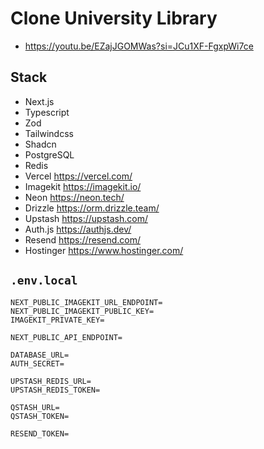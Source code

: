 # Clone University Library

- https://youtu.be/EZajJGOMWas?si=JCu1XF-FgxpWi7ce

## Stack

- Next.js
- Typescript
- Zod
- Tailwindcss
- Shadcn
- PostgreSQL
- Redis
- Vercel https://vercel.com/
- Imagekit https://imagekit.io/
- Neon https://neon.tech/
- Drizzle https://orm.drizzle.team/
- Upstash https://upstash.com/
- Auth.js https://authjs.dev/
- Resend https://resend.com/
- Hostinger https://www.hostinger.com/

## `.env.local`

```
NEXT_PUBLIC_IMAGEKIT_URL_ENDPOINT=
NEXT_PUBLIC_IMAGEKIT_PUBLIC_KEY=
IMAGEKIT_PRIVATE_KEY=

NEXT_PUBLIC_API_ENDPOINT=

DATABASE_URL=
AUTH_SECRET=

UPSTASH_REDIS_URL=
UPSTASH_REDIS_TOKEN=

QSTASH_URL=
QSTASH_TOKEN=

RESEND_TOKEN=
```
